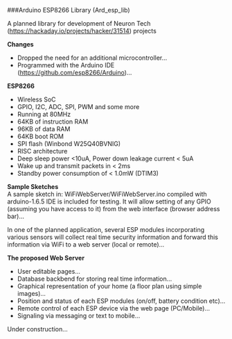 ###Arduino ESP8266 Library (Ard_esp_lib)

A planned library for development of Neuron Tech (https://hackaday.io/projects/hacker/31514) projects  

**Changes**
* Dropped the need for an additional microcontroller...
* Programmed with the Arduino IDE (https://github.com/esp8266/Arduino)...  

**ESP8266**
* Wireless SoC
* GPIO, I2C, ADC, SPI, PWM and some more
* Running at 80MHz
* 64KB of instruction RAM
* 96KB of data RAM
* 64KB boot ROM
* SPI flash (Winbond W25Q40BVNIG)
* RISC architecture
* Deep sleep power <10uA, Power down leakage current < 5uA
* Wake up and transmit packets in < 2ms
* Standby power consumption of < 1.0mW (DTIM3)

**Sample Sketches**  
A sample sketch in: WiFiWebServer/WiFiWebServer.ino compiled with arduino-1.6.5 IDE is included for testing. It will allow setting of any GPIO (assuming you have access to it) from the web interface (browser address bar)...  

In one of the planned application, several ESP modules incorporating various sensors will collect real time security information and forward this information via WiFi to a web server (local or remote)...  

**The proposed Web Server**  
* User editable pages...
* Database backbend for storing real time information...
* Graphical representation of your home (a floor plan using simple images)...
* Position and status of each ESP modules (on/off, battery condition etc)...
* Remote control of each ESP device via the web page (PC/Mobile)...
* Signaling via messaging or text to mobile...  

Under construction...


